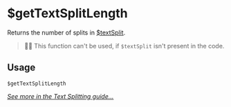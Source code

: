 # $getTextSplitLength
Returns the number of splits in [$textSplit](./bdscript/textSplit.md).
> 🧙‍♂️ This function can't be used, if `$textSplit` isn't present in the code.

## Usage
```
$getTextSplitLength
```

[*See more in the Text Splitting guide...*](../guides/textSplitting.md)
